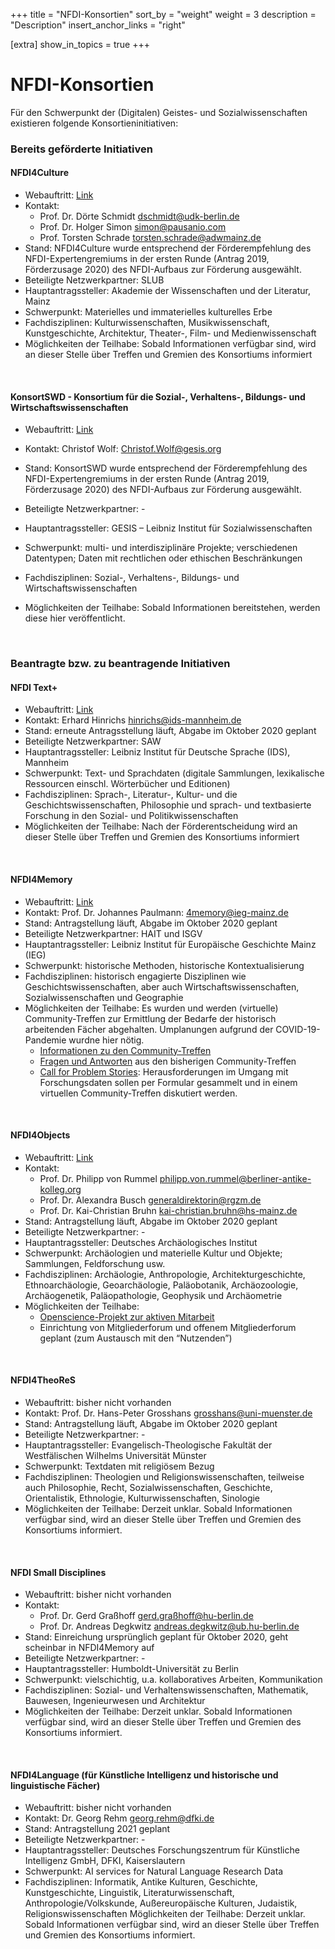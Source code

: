 +++
title = "NFDI-Konsortien"
sort_by = "weight"
weight = 3
description = "Description"
insert_anchor_links = "right"

[extra]
show_in_topics = true
+++

# NFDI-Konsortien

Für den Schwerpunkt der (Digitalen) Geistes- und Sozialwissenschaften existieren folgende Konsortieninitiativen:

### Bereits geförderte Initiativen

#### NFDI4Culture
* Webauftritt: [Link](https://www.nfdi4culture.de/)
* Kontakt:
  * Prof. Dr. Dörte Schmidt dschmidt@udk-berlin.de
  * Prof. Dr. Holger Simon simon@pausanio.com
  * Prof. Torsten Schrade torsten.schrade@adwmainz.de
* Stand: NFDI4Culture wurde entsprechend der Förderempfehlung des NFDI-Expertengremiums in der ersten Runde (Antrag 2019, Förderzusage 2020) des NFDI-Aufbaus zur Förderung ausgewählt.
* Beteiligte Netzwerkpartner: SLUB
* Hauptantragssteller: Akademie der Wissenschaften und der Literatur, Mainz
* Schwerpunkt: Materielles und immaterielles kulturelles Erbe
* Fachdisziplinen: Kulturwissenschaften, Musikwissenschaft, Kunstgeschichte, Architektur, Theater-, Film- und Medienwissenschaft
* Möglichkeiten der Teilhabe: Sobald Informationen verfügbar sind, wird an dieser Stelle über Treffen und Gremien des Konsortiums informiert

<br />

#### KonsortSWD - Konsortium für die Sozial-, Verhaltens-, Bildungs- und Wirtschaftswissenschaften
* Webauftritt: [Link](https://www.ratswd.de/konsortswd) 
* Kontakt: Christof Wolf: Christof.Wolf@gesis.org
* Stand: KonsortSWD wurde entsprechend der Förderempfehlung des NFDI-Expertengremiums in der ersten Runde (Antrag 2019, Förderzusage 2020) des NFDI-Aufbaus zur Förderung ausgewählt.
* Beteiligte Netzwerkpartner: -
* Hauptantragssteller: GESIS – Leibniz Institut für Sozialwissenschaften

* Schwerpunkt: multi- und interdisziplinäre Projekte; verschiedenen Datentypen; Daten mit rechtlichen oder ethischen Beschränkungen
* Fachdisziplinen: Sozial-, Verhaltens-, Bildungs- und Wirtschaftswissenschaften 
* Möglichkeiten der Teilhabe: Sobald Informationen bereitstehen, werden diese hier veröffentlicht.

<br />

### Beantragte bzw. zu beantragende Initiativen

#### NFDI Text+
* Webauftritt: [Link](https://www.text-plus.org/)
* Kontakt: Erhard Hinrichs hinrichs@ids-mannheim.de 
* Stand: erneute Antragsstellung läuft, Abgabe im Oktober 2020 geplant
* Beteiligte Netzwerkpartner: SAW
* Hauptantragssteller: Leibniz Institut für Deutsche Sprache (IDS), Mannheim
* Schwerpunkt: Text- und Sprachdaten (digitale Sammlungen, lexikalische Ressourcen einschl. Wörterbücher und Editionen)
* Fachdisziplinen: Sprach-, Literatur-, Kultur- und die Geschichtswissenschaften, Philosophie und sprach- und textbasierte Forschung in den Sozial- und Politikwissenschaften
* Möglichkeiten der Teilhabe: Nach der Förderentscheidung wird an dieser Stelle über Treffen und Gremien des Konsortiums informiert

<br />

#### NFDI4Memory
* Webauftritt: [Link](https://4memory.de/)
* Kontakt: Prof. Dr. Johannes Paulmann: 4memory@ieg-mainz.de
* Stand: Antragstellung läuft, Abgabe im Oktober 2020 geplant
* Beteiligte Netzwerkpartner: HAIT und ISGV
* Hauptantragssteller: Leibniz Institut für Europäische Geschichte Mainz (IEG)
* Schwerpunkt: historische Methoden, historische Kontextualisierung
* Fachdisziplinen: historisch engagierte Disziplinen wie Geschichtswissenschaften, aber auch Wirtschaftswissenschaften, Sozialwissenschaften und Geographie
* Möglichkeiten der Teilhabe: Es wurden und werden (virtuelle) Community-Treffen zur Ermittlung der Bedarfe der historisch arbeitenden Fächer abgehalten. Umplanungen aufgrund der COVID-19-Pandemie wurdne hier nötig.
  * [Informationen zu den Community-Treffen](https://4memory.de/community-treffen/)
  * [Fragen und Antworten](https://4memory.de/fragen-und-antworten-zu-4memory/) aus den bisherigen Community-Treffen
  * [Call for Problem Stories](https://4memory.de/problem-stories/): Herausforderungen im Umgang mit Forschungsdaten sollen per Formular gesammelt und in einem virtuellen Community-Treffen diskutiert werden.

<br />

#### NFDI4Objects
* Webauftritt: [Link](https://www.nfdi4objects.net/)
* Kontakt:
  * Prof. Dr. Philipp von Rummel philipp.von.rummel@berliner-antike-kolleg.org
  * Prof. Dr. Alexandra Busch generaldirektorin@rgzm.de
  * Prof. Dr. Kai-Christian Bruhn kai-christian.bruhn@hs-mainz.de
* Stand: Antragstellung läuft, Abgabe im Oktober 2020 geplant
* Beteiligte Netzwerkpartner: -
* Hauptantragssteller: Deutsches Archäologisches Institut
* Schwerpunkt: Archäologien und materielle Kultur und Objekte; Sammlungen, Feldforschung usw.
* Fachdisziplinen: Archäologie, Anthropologie, Architekturgeschichte, Ethnoarchäologie, Geoarchäologie, Paläobotanik, Archäozoologie, Archäogenetik, Paläopathologie, Geophysik und Archäometrie
* Möglichkeiten der Teilhabe:
  * [Openscience-Projekt zur aktiven Mitarbeit](https://osf.io/4t29e/)
  * Einrichtung von Mitgliederforum und offenem Mitgliederforum geplant (zum Austausch mit den “Nutzenden”)

<br />

#### NFDI4TheoReS
* Webauftritt: bisher nicht vorhanden
* Kontakt: Prof. Dr. Hans-Peter Grosshans grosshans@uni-muenster.de
* Stand: Antragstellung läuft, Abgabe im Oktober 2020 geplant
* Beteiligte Netzwerkpartner: -
* Hauptantragssteller: Evangelisch-Theologische Fakultät der Westfälischen Wilhelms Universität Münster
* Schwerpunkt: Textdaten mit religiösem Bezug
* Fachdisziplinen: Theologien und Religionswissenschaften, teilweise auch Philosophie, Recht, Sozialwissenschaften, Geschichte, Orientalistik, Ethnologie, Kulturwissenschaften, Sinologie
* Möglichkeiten der Teilhabe: Derzeit unklar. Sobald Informationen verfügbar sind, wird an dieser Stelle über Treffen und Gremien des Konsortiums informiert.

<br />

#### NFDI Small Disciplines
* Webauftritt: bisher nicht vorhanden
* Kontakt:
  * Prof. Dr. Gerd Graßhoff gerd.graßhoff@hu-berlin.de
  * Prof. Dr. Andreas Degkwitz andreas.degkwitz@ub.hu-berlin.de
* Stand: Einreichung ursprünglich geplant für Oktober 2020, geht scheinbar in NFDI4Memory auf
* Beteiligte Netzwerkpartner: -
* Hauptantragssteller: Humboldt-Universität zu Berlin
* Schwerpunkt: vielschichtig, u.a. kollaboratives Arbeiten, Kommunikation
* Fachdisziplinen: Sozial- und Verhaltenswissenschaften, Mathematik, Bauwesen, Ingenieurwesen und Architektur
* Möglichkeiten der Teilhabe: Derzeit unklar. Sobald Informationen verfügbar sind, wird an dieser Stelle über Treffen und Gremien des Konsortiums informiert.

<br />

#### NFDI4Language (für Künstliche Intelligenz und historische und linguistische Fächer)
* Webauftritt: bisher nicht vorhanden
* Kontakt: Dr. Georg Rehm georg.rehm@dfki.de
* Stand: Antragstellung 2021 geplant
* Beteiligte Netzwerkpartner: -
* Hauptantragssteller: Deutsches Forschungszentrum für Künstliche Intelligenz GmbH, DFKI, Kaiserslautern
* Schwerpunkt: AI services for Natural Language Research Data
* Fachdisziplinen: Informatik, Antike Kulturen, Geschichte, Kunstgeschichte, Linguistik, Literaturwissenschaft, Anthropologie/Volkskunde, Außereuropäische Kulturen, Judaistik, Religionswissenschaften
Möglichkeiten der Teilhabe: Derzeit unklar. Sobald Informationen verfügbar sind, wird an dieser Stelle über Treffen und Gremien des Konsortiums informiert.
